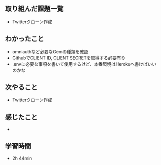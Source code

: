 ## 取り組んだ課題一覧
- Twitterクローン作成
## わかったこと
- omniauthなど必要なGemの種類を確認
- GithubでCLIENT ID, CLIENT SECRETを取得する必要有り
- .envに必要な事項を書いて使用するけど、本番環境はHerokuへ書けばいいのかな
## 次やること
- Twitterクローン作成
## 感じたこと
- 
## 学習時間
- 2h 44min